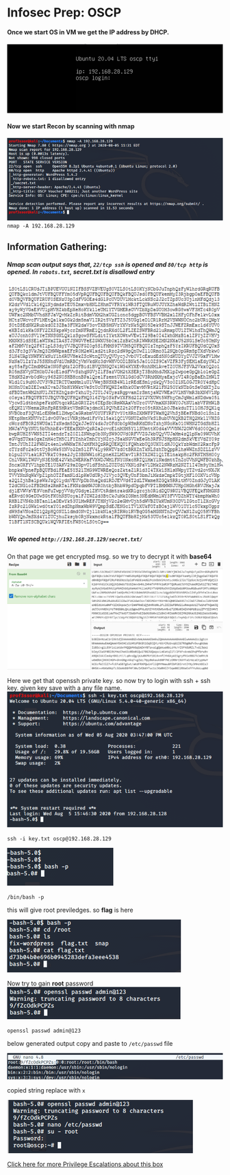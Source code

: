 # Infosec Prep: OSCP
#### Once we start OS in VM we get the IP address by DHCP.
![1](OSCP/1.png)
#### Now we start Recon by scanning with nmap 
![2](OSCP/2.png)
`nmap -A 192.168.28.129`
 ## Information Gathering: 
 ##### Nmap scan output says that, `22/tcp ssh` is opened and `80/tcp http` is opened. In `robots.txt`, secret.txt is disallowd entry
![3](OSCP/3.png)
##### We opened `http://192.168.28.129/secret.txt/`
On that page we get encrypted msg. so we try to decrypt it with **base64**
![4](OSCP/4.png)

Here we get that openssh private key.
so now try to login with ssh + ssh key.
given key save with a any file name.
![5](OSCP/5.png)

`ssh -i key.txt oscp@192.168.28.129`

![6](OSCP/7.png)


`/bin/bash -p`

this will give root previledges. so **flag** is here

![7](OSCP/8.png)

Now try to gain **root** password
![8](OSCP/9.png)

`openssl passwd admin@123`
 
below generated output copy and paste to `/etc/passwd` file

![9](OSCP/10.png)

copied string replace with `x` 

![10](OSCP/11.png)

[Click here for more Privilege Escalations about this box](https://medium.com/@falconspy/infosec-prep-oscp-vulnhubwalkthrough-a09519236025)